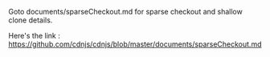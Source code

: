 Goto documents/sparseCheckout.md for sparse checkout and shallow clone details.

Here's the link : https://github.com/cdnjs/cdnjs/blob/master/documents/sparseCheckout.md
